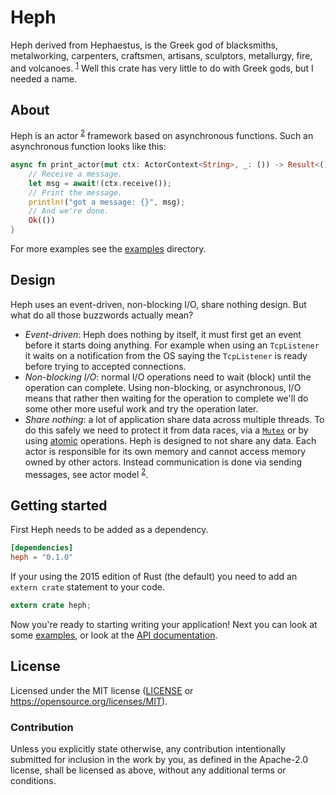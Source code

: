 # Heph

Heph derived from Hephaestus, is the Greek god of blacksmiths, metalworking,
carpenters, craftsmen, artisans, sculptors, metallurgy, fire, and volcanoes.
<sup>[1]</sup> Well this crate has very little to do with Greek gods, but I
needed a name.


## About

Heph is an actor <sup>[2]</sup> framework based on asynchronous functions. Such
an asynchronous function looks like this:

```rust
async fn print_actor(mut ctx: ActorContext<String>, _: ()) -> Result<(), !> {
    // Receive a message.
    let msg = await!(ctx.receive());
    // Print the message.
    println!("got a message: {}", msg);
    // And we're done.
    Ok(())
}
```

For more examples see the [examples] directory.

[examples]: ./examples/README.md


## Design

Heph uses an event-driven, non-blocking I/O, share nothing design. But what do
all those buzzwords actually mean?

 - *Event-driven*: Heph does nothing by itself, it must first get an event
   before it starts doing anything. For example when using an `TcpListener` it
   waits on a notification from the OS saying the `TcpListener` is ready before
   trying to accepted connections.
 - *Non-blocking I/O*: normal I/O operations need to wait (block) until the
   operation can complete. Using non-blocking, or asynchronous, I/O means that
   rather then waiting for the operation to complete we'll do some other more
   useful work and try the operation later.
 - *Share nothing*: a lot of application share data across multiple threads. To
   do this safely we need to protect it from data races, via a [`Mutex`] or
   by using [atomic] operations. Heph is designed to not share any data. Each
   actor is responsible for its own memory and cannot access memory owned by
   other actors. Instead communication is done via sending messages, see actor
   model <sup>[2]</sup>.

[`Mutex`]: https://doc.rust-lang.org/std/sync/struct.Mutex.html
[atomic]: https://doc.rust-lang.org/std/sync/atomic/index.html


## Getting started

First Heph needs to be added as a dependency.

```toml
[dependencies]
heph = "0.1.0"
```

If your using the 2015 edition of Rust (the default) you need to add an `extern
crate` statement to your code.

```rust
extern crate heph;
```

Now you're ready to starting writing your application! Next you can look at some
[examples], or look at the [API documentation].

[API documentation]: https://docs.rs/heph


## License

Licensed under the MIT license ([LICENSE] or
https://opensource.org/licenses/MIT).

[LICENSE]: ./LICENSE


### Contribution

Unless you explicitly state otherwise, any contribution intentionally submitted
for inclusion in the work by you, as defined in the Apache-2.0 license, shall be
licensed as above, without any additional terms or conditions.


[1]: https://en.wikipedia.org/wiki/Hephaestus
[2]: https://en.wikipedia.org/wiki/Actor_model
